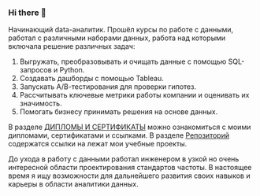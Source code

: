 ### Hi there 👋

<!--
**chistyakovma/chistyakovma** is a ✨ _special_ ✨ repository because its `README.md` (this file) appears on your GitHub profile.

Here are some ideas to get you started:

- 🔭 I’m currently working on ...
- 🌱 I’m currently learning ...
- 👯 I’m looking to collaborate on ...
- 🤔 I’m looking for help with ...
- 💬 Ask me about ...
- 📫 How to reach me: ...
- 😄 Pronouns: ...
- ⚡ Fun fact: ...
-->
Начинающий data-аналитик. Прошёл курсы по работе с данными, работал с различными наборами данных, работа над которыми включала решение различных задач: 
1. Выгружать, преобразовывать и очищать данные с помощью SQL-запросов и Python.
2. Создавать дашборды с помощью Tableau.
3. Запускать А/В-тестирования для проверки гипотез.
4. Рассчитывать ключевые метрики работы компании и оценивать их значимость.
5. Помогать бизнесу принимать решения на основе данных.

В разделе [ДИПЛОМЫ И СЕРТИФИКАТЫ](https://github.com/chistyakovma/diploms) можно ознакомиться с моими дипломами, сертификатами и ссылками. В разделе [Репозиторий](https://github.com/chistyakovma/data_analysis_projects) содержатся ссылки на лежат мои учебные проекты.

До ухода в работу с данными работал инженером в узкой но очень интересной области проектирования стандартов частоты. В настоящее время я ищу возможности для дальнейшего развития своих навыков и карьеры в области аналитики данных.

